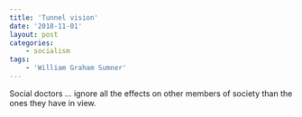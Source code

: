 ```yaml
---
title: 'Tunnel vision'
date: '2018-11-01'
layout: post
categories:
    - socialism
tags:
    - 'William Graham Sumner'
---
```


Social doctors … ignore all the effects on other members of society than the ones they have in view.